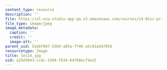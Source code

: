```yaml
---
content_type: resource
description: ''
file: https://ol-ocw-studio-app-qa.s3.amazonaws.com/courses/14-01sc-principles-of-microeconomics-fall-2011/a25e5643ccdc3104f63464768ecf4a15_lec14.jpg
file_type: image/jpeg
image_metadata:
  caption: ''
  credit: ''
  image-alt: ''
parent_uid: 51ebf007-53b9-a85a-f746-a5c03a54785d
resourcetype: Image
title: lec14.jpg
uid: a25e5643-ccdc-3104-f634-64768ecf4a15
---
```

